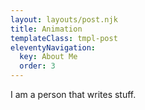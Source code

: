 ```yaml
---
layout: layouts/post.njk
title: Animation
templateClass: tmpl-post
eleventyNavigation:
  key: About Me
  order: 3
---
```


I am a person that writes stuff.
